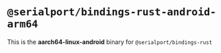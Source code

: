 # `@serialport/bindings-rust-android-arm64`

This is the **aarch64-linux-android** binary for `@serialport/bindings-rust`
